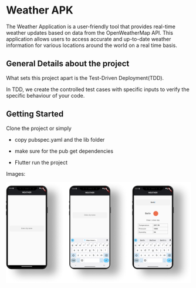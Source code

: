 # Weather APK

The Weather Application is a user-friendly tool that provides real-time weather updates based on data from the OpenWeatherMap API. This application allows users to access accurate and up-to-date weather information for various locations around the world on a real time basis.

## General Details about the project

What sets this project apart is the Test-Driven Deployment(TDD).

In TDD, we create the controlled test cases with specific inputs to verify the specific behaviour of your code. 


## Getting Started

Clone the project or simply 

- copy pubspec.yaml and the lib folder

- make sure for the pub get dependencies 

- Flutter run the project

Images:

![](assets/Group%207.png)


